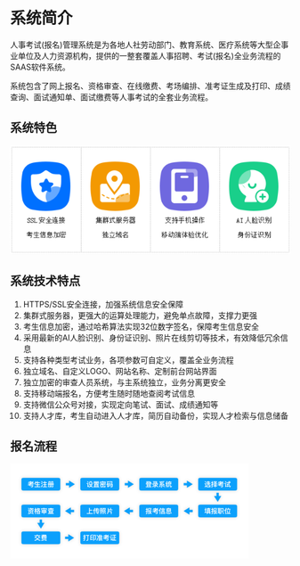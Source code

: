 # 系统简介



人事考试(报名)管理系统是为各地人社劳动部门、教育系统、医疗系统等大型企事业单位及人力资源机构，提供的一整套覆盖人事招聘、考试(报名)全业务流程的SAAS软件系统。

系统包含了网上报名、资格审查、在线缴费、考场编排、准考证生成及打印、成绩查询、面试通知单、面试缴费等人事考试的全套业务流程。



## 系统特色

![a64a7e3d-1718-4eeb-8853-46c0f534ad6a](./assets/a64a7e3d-1718-4eeb-8853-46c0f534ad6a.png)



## 系统技术特点

1. HTTPS/SSL安全连接，加强系统信息安全保障
2. 集群式服务器，更强大的运算处理能力，避免单点故障，支撑力更强
3. 考生信息加密，通过哈希算法实现32位数字签名，保障考生信息安全
4. 采用最新的AI人脸识别、身份证识别、照片在线剪切等技术，有效降低冗余信息
5. 支持各种类型考试业务，各项参数可自定义，覆盖全业务流程
6. 独立域名、自定义LOGO、网站名称、定制前台网站界面
7. 独立加密的审查人员系统，与主系统独立，业务分离更安全
8. 支持移动端报名，方便考生随时随地查阅考试信息
9. 支持微信公众号对接，实现定向笔试、面试、成绩通知等
10. 支持人才库，考生自动进入人才库，简历自动备份，实现人才检索与信息储备





## 报名流程

![1eac5e71-4f8d-410e-a0a7-32817a0fe6e4](./assets/1eac5e71-4f8d-410e-a0a7-32817a0fe6e4.png)



 



